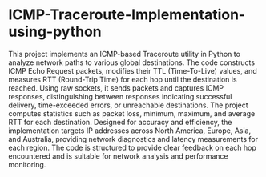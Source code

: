 # ICMP-Traceroute-Implementation-using-python

This project implements an ICMP-based Traceroute utility in Python to analyze network paths to various global destinations. The code constructs ICMP Echo Request packets, modifies their TTL (Time-To-Live) values, and measures RTT (Round-Trip Time) for each hop until the destination is reached. Using raw sockets, it sends packets and captures ICMP responses, distinguishing between responses indicating successful delivery, time-exceeded errors, or unreachable destinations. The project computes statistics such as packet loss, minimum, maximum, and average RTT for each destination. Designed for accuracy and efficiency, the implementation targets IP addresses across North America, Europe, Asia, and Australia, providing network diagnostics and latency measurements for each region. The code is structured to provide clear feedback on each hop encountered and is suitable for network analysis and performance monitoring.
